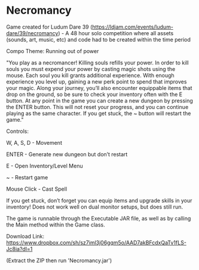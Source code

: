 # Necromancy

Game created for Ludum Dare 39 (https://ldjam.com/events/ludum-dare/39/necromancy) - A 48 hour solo competition where all assets (sounds, art, music, etc) and code had to be created within the time period

Compo Theme: Running out of power

"You play as a necromancer! Killing souls refills your power. In order to kill souls you must expend your power by casting magic shots using the mouse. Each soul you kill grants additional experience. With enough experience you level up, gaining a new perk point to spend that improves your magic. Along your journey, you’ll also encounter equippable items that drop on the ground, so be sure to check your inventory often with the E button. At any point in the game you can create a new dungeon by pressing the ENTER button. This will not reset your progress, and you can continue playing as the same character. If you get stuck, the ~ button will restart the game."

Controls:

W, A, S, D - Movement

ENTER - Generate new dungeon but don’t restart

E - Open Inventory/Level Menu

~ - Restart game

Mouse Click - Cast Spell

If you get stuck, don’t forget you can equip items and upgrade skills in your inventory! Does not work well on dual monitor setups, but does still run.

The game is runnable through the Executable JAR file, as well as by calling the Main method within the Game class.

Download Link:
https://www.dropbox.com/sh/sz7iml3j06gqm5o/AAD7akBFcdxQaTv1fLS-Jc8ia?dl=1

(Extract the ZIP then run 'Necromancy.jar')
